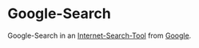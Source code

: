 # Google-Search

Google-Search in an [Internet-Search-Tool](2000249.md) from [Google](240000009.md).

